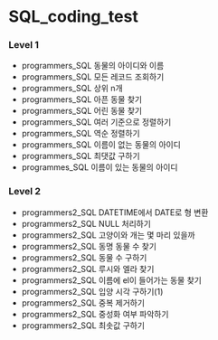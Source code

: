 # SQL_coding_test



### Level 1

- programmers_SQL 동물의 아이디와 이름
- programmers_SQL 모든 레코드 조회하기
- programmers_SQL 상위 n개 
- programmers_SQL 아픈 동물 찾기
- programmers_SQL 어린 동물 찾기
- programmers_SQL 여러 기준으로 정렬하기
- programmers_SQL 역순 정렬하기
- programmers_SQL 이름이 없는 동물의 아이디
- programmers_SQL 최댓값 구하기
- programmes_SQL 이름이 있는 동물의 아이디



### Level 2

- programmers2_SQL DATETIME에서 DATE로 형 변환
- programmers2_SQL NULL 처리하기
- programmers2_SQL 고양이와 개는 몇 마리 있을까
- programmers2_SQL 동명 동물 수 찾기
- programmers2_SQL 동물 수 구하기
- programmers2_SQL 루시와 엘라 찾기
- programmers2_SQL 이름에 el이 들어가는 동물 찾기
- programmers2_SQL 입양 시각 구하기(1)
- programmers2_SQL 중복 제거하기
- programmers2_SQL 중성화 여부 파악하기
- programmers2_SQL 최솟값 구하기







